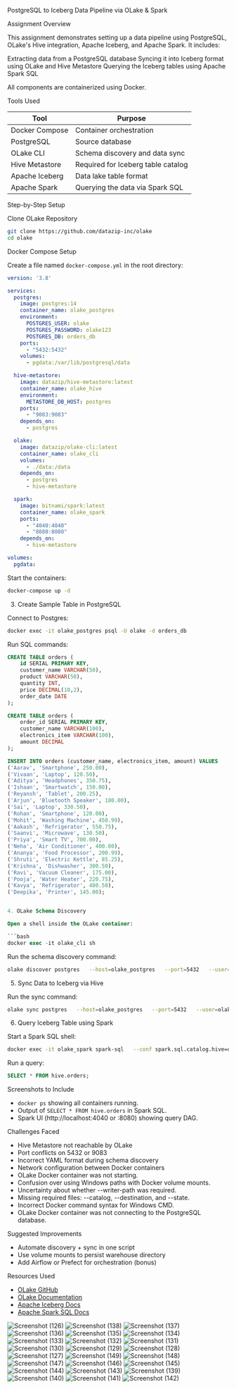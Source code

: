 
 PostgreSQL to Iceberg Data Pipeline via OLake & Spark

 Assignment Overview

This assignment demonstrates setting up a data pipeline using PostgreSQL, OLake's Hive integration, Apache Iceberg, and Apache Spark. It includes:

 Extracting data from a PostgreSQL database
 Syncing it into Iceberg format using OLake and Hive Metastore
 Querying the Iceberg tables using Apache Spark SQL

All components are containerized using Docker.

Tools Used

| Tool             | Purpose                               |
|------------------|----------------------------------------|
| Docker Compose   | Container orchestration                |
| PostgreSQL       | Source database                        |
| OLake CLI        | Schema discovery and data sync         |
| Hive Metastore   | Required for Iceberg table catalog     |
| Apache Iceberg   | Data lake table format                 |
| Apache Spark     | Querying the data via Spark SQL        |

 Step-by-Step Setup

 Clone OLake Repository

```bash
git clone https://github.com/datazip-inc/olake
cd olake
```

 Docker Compose Setup

Create a file named `docker-compose.yml` in the root directory:

```yaml
version: '3.8'

services:
  postgres:
    image: postgres:14
    container_name: olake_postgres
    environment:
      POSTGRES_USER: olake
      POSTGRES_PASSWORD: olake123
      POSTGRES_DB: orders_db
    ports:
      - "5432:5432"
    volumes:
      - pgdata:/var/lib/postgresql/data

  hive-metastore:
    image: datazip/hive-metastore:latest
    container_name: olake_hive
    environment:
      METASTORE_DB_HOST: postgres
    ports:
      - "9083:9083"
    depends_on:
      - postgres

  olake:
    image: datazip/olake-cli:latest
    container_name: olake_cli
    volumes:
      - ./data:/data
    depends_on:
      - postgres
      - hive-metastore

  spark:
    image: bitnami/spark:latest
    container_name: olake_spark
    ports:
      - "4040:4040"
      - "8080:8080"
    depends_on:
      - hive-metastore

volumes:
  pgdata:
```

Start the containers:

```bash
docker-compose up -d
```

3. Create Sample Table in PostgreSQL

Connect to Postgres:

```bash
docker exec -it olake_postgres psql -U olake -d orders_db
```

Run SQL commands:

```sql
CREATE TABLE orders (
    id SERIAL PRIMARY KEY,
    customer_name VARCHAR(50),
    product VARCHAR(50),
    quantity INT,
    price DECIMAL(10,2),
    order_date DATE
);

CREATE TABLE orders (
    order_id SERIAL PRIMARY KEY,
    customer_name VARCHAR(100),
    electronics_item VARCHAR(100),
    amount DECIMAL
);

INSERT INTO orders (customer_name, electronics_item, amount) VALUES
('Aarav', 'Smartphone', 250.00),
('Vivaan', 'Laptop', 120.50),
('Aditya', 'Headphones', 350.75),
('Ishaan', 'Smartwatch', 150.00),
('Reyansh', 'Tablet', 200.25),
('Arjun', 'Bluetooth Speaker', 180.00),
('Sai', 'Laptop', 330.50),
('Rohan', 'Smartphone', 120.00),
('Mohit', 'Washing Machine', 450.99),
('Aakash', 'Refrigerator', 550.75),
('Saanvi', 'Microwave', 130.50),
('Priya', 'Smart TV', 700.00),
('Neha', 'Air Conditioner', 400.00),
('Ananya', 'Food Processor', 200.99),
('Shruti', 'Electric Kettle', 85.25),
('Krishna', 'Dishwasher', 300.50),
('Ravi', 'Vacuum Cleaner', 175.00),
('Pooja', 'Water Heater', 220.75),
('Kavya', 'Refrigerator', 480.50),
('Deepika', 'Printer', 145.00);


4. OLake Schema Discovery

Open a shell inside the OLake container:

```bash
docker exec -it olake_cli sh
```

Run the schema discovery command:

```bash
olake discover postgres   --host=olake_postgres   --port=5432   --user=olake   --password=olake123   --database=orders_db   --schema=public   --table=orders   --output=/data/orders_schema.yaml
```

 5. Sync Data to Iceberg via Hive

Run the sync command:

```bash
olake sync postgres   --host=olake_postgres   --port=5432   --user=olake   --password=olake123   --database=orders_db   --schema=public   --table=orders   --warehouse=hdfs:///user/hive/warehouse   --catalog=hive   --metastore-uri=thrift://olake_hive:9083
```

 6. Query Iceberg Table using Spark

Start a Spark SQL shell:

```bash
docker exec -it olake_spark spark-sql   --conf spark.sql.catalog.hive=org.apache.iceberg.spark.SparkCatalog   --conf spark.sql.catalog.hive.type=hive   --conf spark.sql.catalog.hive.uri=thrift://olake_hive:9083
```

Run a query:

```sql
SELECT * FROM hive.orders;
```

Screenshots to Include

- `docker ps` showing all containers running.
- Output of `SELECT * FROM hive.orders` in Spark SQL.
- Spark UI (http://localhost:4040 or :8080) showing query DAG.

 Challenges Faced

- Hive Metastore not reachable by OLake
- Port conflicts on 5432 or 9083
- Incorrect YAML format during schema discovery
- Network configuration between Docker containers
- OLake Docker container was not starting.
- Confusion over using Windows paths with Docker volume mounts.
- Uncertainty about whether --writer-path was required.
- Missing required files: --catalog, --destination, and --state.
- Incorrect Docker command syntax for Windows CMD.
- OLake Docker container was not connecting to the PostgreSQL database.

Suggested Improvements

- Automate discovery + sync in one script
- Use volume mounts to persist warehouse directory
- Add Airflow or Prefect for orchestration (bonus)





 Resources Used

- [OLake GitHub](https://github.com/datazip-inc/olake)
- [OLake Documentation](https://docs.olake.io/)
- [Apache Iceberg Docs](https://iceberg.apache.org/)
- [Apache Spark SQL Docs](https://spark.apache.org/docs/latest/sql-getting-started.html)

![Screenshot (126)](https://github.com/user-attachments/assets/1fd1962c-64f8-4f08-99c2-af49414a0c16)
![Screenshot (138)](https://github.com/user-attachments/assets/46c3b344-6cc9-45da-9461-7faed1047986)
![Screenshot (137)](https://github.com/user-attachments/assets/9db3f486-00a8-489e-b3cd-ae9e436fdb5a)
![Screenshot (136)](https://github.com/user-attachments/assets/98254ff5-10db-42e2-ac58-376ca9149a86)
![Screenshot (135)](https://github.com/user-attachments/assets/84a01af0-eee1-4d16-99c0-2a34fa9b36fa)
![Screenshot (134)](https://github.com/user-attachments/assets/77263986-7841-4c56-9e99-fe81dc2ec372)
![Screenshot (133)](https://github.com/user-attachments/assets/a9902695-0b7d-4e22-b7a8-d358beae60db)
![Screenshot (132)](https://github.com/user-attachments/assets/1ed0455d-1f35-4625-bde5-e701bfaa2b5e)
![Screenshot (131)](https://github.com/user-attachments/assets/49891180-6666-49f1-9be2-e9672100b759)
![Screenshot (130)](https://github.com/user-attachments/assets/e538aeea-4d68-413c-bfda-9caf5f963c1d)
![Screenshot (129)](https://github.com/user-attachments/assets/602b1525-817e-4947-9280-4dadb21070b5)
![Screenshot (128)](https://github.com/user-attachments/assets/c9fe8a45-608d-4f31-b5c6-6e71711e0458)
![Screenshot (127)](https://github.com/user-attachments/assets/947934d4-3ed2-4c63-b1c7-44be630371a5)
![Screenshot (149)](https://github.com/user-attachments/assets/7791743a-da6f-4909-ac50-81b81ddc3baf)
![Screenshot (148)](https://github.com/user-attachments/assets/0f4b9b0c-eab4-49b9-92b4-4347d431f9da)
![Screenshot (147)](https://github.com/user-attachments/assets/d2bb6460-3079-4c2b-b4b0-66c6ceafe450)
![Screenshot (146)](https://github.com/user-attachments/assets/a19d3797-182a-443d-94c8-9162d67a710a)
![Screenshot (145)](https://github.com/user-attachments/assets/fd604cfb-2f9e-4cdb-87f7-03a020d860e8)
![Screenshot (144)](https://github.com/user-attachments/assets/b3fcf75b-f008-423d-a541-985f7c5c8577)
![Screenshot (143)](https://github.com/user-attachments/assets/c42e4e8d-1e8e-44df-8498-eb2434434d2d)
![Screenshot (139)](https://github.com/user-attachments/assets/2eaa0073-7d16-4380-95bd-ebd5cce4246d)
![Screenshot (140)](https://github.com/user-attachments/assets/6239aaa2-21d3-4e47-bb89-bb9d864d62a7)
![Screenshot (141)](https://github.com/user-attachments/assets/064eda24-74f3-47e6-b46c-72419d1204aa)
![Screenshot (142)](https://github.com/user-attachments/assets/c41bcb43-2b78-44c3-afa3-1e3c50cbf07b)
